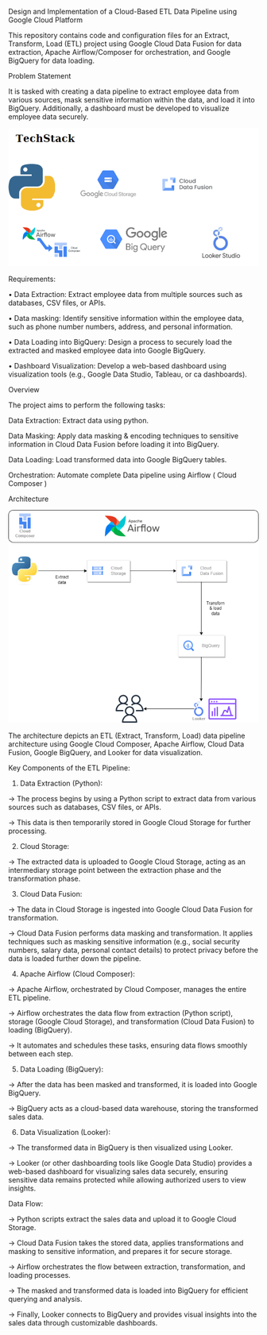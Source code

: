 Design and Implementation of a Cloud-Based ETL Data Pipeline using Google Cloud Platform

This repository contains code and configuration files for an Extract, Transform, Load (ETL) project using Google Cloud Data Fusion for data extraction, Apache Airflow/Composer for orchestration, and Google BigQuery for data loading.


Problem Statement

It is tasked with creating a data pipeline to extract employee data from various sources, mask sensitive information within the data, and load it into BigQuery. Additionally, a dashboard must be developed to visualize employee data securely.


![alt text](techstack.png)


Requirements:

• Data Extraction: Extract employee data from multiple sources such as databases, CSV files, or APIs.

• Data masking: Identify sensitive information within the employee data, such as phone number numbers, address, and personal information.

• Data Loading into BigQuery: Design a process to securely load the extracted and masked employee data into Google BigQuery.

• Dashboard Visualization: Develop a web-based dashboard using visualization tools (e.g., Google Data Studio, Tableau, or ca dashboards).


Overview

The project aims to perform the following tasks:

Data Extraction: Extract data using python.

Data Masking: Apply data masking & encoding techniques to sensitive information in Cloud Data Fusion before loading it into BigQuery.

Data Loading: Load transformed data into Google BigQuery tables.

Orchestration: Automate complete Data pipeline using Airflow ( Cloud Composer )


Architecture

![alt text](employee.png)


The architecture depicts an ETL (Extract, Transform, Load) data pipeline architecture using Google Cloud Composer, Apache Airflow, Cloud Data Fusion, Google BigQuery, and Looker for data visualization.


Key Components of the ETL Pipeline:

1. Data Extraction (Python):

-> The process begins by using a Python script to extract data from various sources such as databases, CSV files, or APIs.

-> This data is then temporarily stored in Google Cloud Storage for further processing.

2. Cloud Storage:

-> The extracted data is uploaded to Google Cloud Storage, acting as an intermediary storage point between the extraction phase and the transformation phase.

3. Cloud Data Fusion:

-> The data in Cloud Storage is ingested into Google Cloud Data Fusion for transformation.

-> Cloud Data Fusion performs data masking and transformation. It applies techniques such as masking sensitive information (e.g., social security numbers, salary data, personal contact details) to protect privacy before the data is loaded further down the pipeline.

4. Apache Airflow (Cloud Composer):

-> Apache Airflow, orchestrated by Cloud Composer, manages the entire ETL pipeline.

-> Airflow orchestrates the data flow from extraction (Python script), storage (Google Cloud Storage), and transformation (Cloud Data Fusion) to loading (BigQuery).

-> It automates and schedules these tasks, ensuring data flows smoothly between each step.

5. Data Loading (BigQuery):

-> After the data has been masked and transformed, it is loaded into Google BigQuery.

-> BigQuery acts as a cloud-based data warehouse, storing the transformed sales data.

6. Data Visualization (Looker):

-> The transformed data in BigQuery is then visualized using Looker.

-> Looker (or other dashboarding tools like Google Data Studio) provides a web-based dashboard for visualizing sales data securely, ensuring sensitive data remains protected while allowing authorized users to view insights.


Data Flow:

-> Python scripts extract the sales data and upload it to Google Cloud Storage.

-> Cloud Data Fusion takes the stored data, applies transformations and masking to sensitive information, and prepares it for secure storage.

-> Airflow orchestrates the flow between extraction, transformation, and loading processes.

-> The masked and transformed data is loaded into BigQuery for efficient querying and analysis.

-> Finally, Looker connects to BigQuery and provides visual insights into the sales data through customizable dashboards.